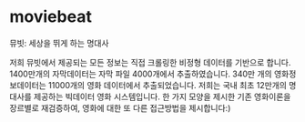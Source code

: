 # moviebeat
뮤빗: 세상을 뛰게 하는 명대사


저희 뮤빗에서 제공되는 모든 정보는 직접 크롤링한 비정형 데이터를 기반으로 합니다.
1400만개의 자막데이터는 자막 파일 4000개에서 추출하였습니다.
340만 개의 영화정보데이터는 11000개의 영화 데이터에서 추출되었습니다.
저희는 국내 최초 12만개의 명대사를 제공하는 빅데이터 영화 시스템입니다.
한 가지 모양을 제시한 기존 영화이론을 장르별로 재검증하여, 영화에 대한 또 다른 접근방법을 제시합니다:)
